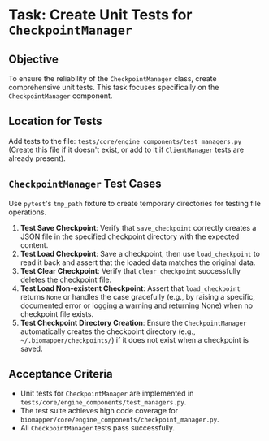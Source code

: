# Task: Create Unit Tests for `CheckpointManager`

## Objective
To ensure the reliability of the `CheckpointManager` class, create comprehensive unit tests. This task focuses specifically on the `CheckpointManager` component.

## Location for Tests
Add tests to the file: `tests/core/engine_components/test_managers.py`
(Create this file if it doesn't exist, or add to it if `ClientManager` tests are already present).

## `CheckpointManager` Test Cases

Use `pytest`'s `tmp_path` fixture to create temporary directories for testing file operations.

1.  **Test Save Checkpoint**: Verify that `save_checkpoint` correctly creates a JSON file in the specified checkpoint directory with the expected content.
2.  **Test Load Checkpoint**: Save a checkpoint, then use `load_checkpoint` to read it back and assert that the loaded data matches the original data.
3.  **Test Clear Checkpoint**: Verify that `clear_checkpoint` successfully deletes the checkpoint file.
4.  **Test Load Non-existent Checkpoint**: Assert that `load_checkpoint` returns `None` or handles the case gracefully (e.g., by raising a specific, documented error or logging a warning and returning None) when no checkpoint file exists.
5.  **Test Checkpoint Directory Creation**: Ensure the `CheckpointManager` automatically creates the checkpoint directory (e.g., `~/.biomapper/checkpoints/`) if it does not exist when a checkpoint is saved.

## Acceptance Criteria
*   Unit tests for `CheckpointManager` are implemented in `tests/core/engine_components/test_managers.py`.
*   The test suite achieves high code coverage for `biomapper/core/engine_components/checkpoint_manager.py`.
*   All `CheckpointManager` tests pass successfully.
